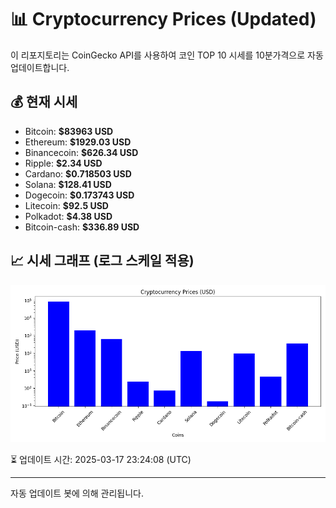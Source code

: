 
# 📊 Cryptocurrency Prices (Updated)

이 리포지토리는 CoinGecko API를 사용하여 코인 TOP 10 시세를 10분가격으로 자동 업데이트합니다.

## 💰 현재 시세
- Bitcoin: **$83963 USD**
- Ethereum: **$1929.03 USD**
- Binancecoin: **$626.34 USD**
- Ripple: **$2.34 USD**
- Cardano: **$0.718503 USD**
- Solana: **$128.41 USD**
- Dogecoin: **$0.173743 USD**
- Litecoin: **$92.5 USD**
- Polkadot: **$4.38 USD**
- Bitcoin-cash: **$336.89 USD**

## 📈 시세 그래프 (로그 스케일 적용)
![Crypto Prices](crypto_prices.png)

⏳ 업데이트 시간: 2025-03-17 23:24:08 (UTC)

---
자동 업데이트 봇에 의해 관리됩니다.
